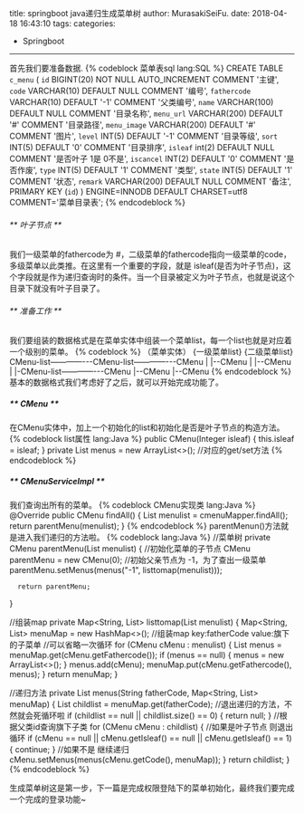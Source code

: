 title: springboot java递归生成菜单树
author: MurasakiSeiFu.
date: 2018-04-18 16:43:10
tags:
categories:
  - Springboot
---
首先我们要准备数据.
{% codeblock 菜单表sql lang:SQL %}
CREATE TABLE `c_menu` (
  `id` BIGINT(20) NOT NULL AUTO_INCREMENT COMMENT '主键',
  `code` VARCHAR(10) DEFAULT NULL COMMENT '编号',
  `fathercode` VARCHAR(10) DEFAULT '-1' COMMENT '父类编号',
  `name` VARCHAR(100) DEFAULT NULL COMMENT '目录名称',
  `menu_url` VARCHAR(200) DEFAULT '#' COMMENT '目录路径',
  `menu_image` VARCHAR(200) DEFAULT '#' COMMENT '图片',
  `level` INT(5) DEFAULT '-1' COMMENT '目录等级',
  `sort` INT(5) DEFAULT '0' COMMENT '目录排序',
  `isleaf` int(2) DEFAULT NULL COMMENT '是否叶子 1是 0不是',
  `iscancel` INT(2) DEFAULT '0' COMMENT '是否作废',
  `type` INT(5) DEFAULT '1' COMMENT '类型',
  `state` INT(5) DEFAULT '1' COMMENT '状态',
  `remark` VARCHAR(200) DEFAULT NULL COMMENT '备注',
  PRIMARY KEY (`id`)
) ENGINE=INNODB DEFAULT CHARSET=utf8 COMMENT='菜单目录表';
{% endcodeblock %}
###### ** 叶子节点 **
我们一级菜单的fathercode为 #，二级菜单的fathercode指向一级菜单的code，多级菜单以此类推。在这里有一个重要的字段，就是 isleaf(是否为叶子节点)，这个字段就是作为递归查询时的条件。当一个目录被定义为叶子节点，也就是说这个目录下就没有叶子目录了。

###### ** 准备工作 **
我们要组装的数据格式是在菜单实体中组装一个菜单list，每一个list也就是对应着一个级别的菜单。
{% codeblock %}
（菜单实体）      {一级菜单list}  {二级菜单list}
CMenu-list————---CMenu-list————---CMenu
               |	       |--CMenu
               |	       |--CMenu
               |
               |-CMenu-list————---CMenu
               		       |--CMenu
               		       |--CMenu
{% endcodeblock %}
基本的数据格式我们考虑好了之后，就可以开始完成功能了。
##### ** CMenu **
在CMenu实体中，加上一个初始化的list和初始化是否是叶子节点的构造方法。
{% codeblock list属性 lang:Java %}
public CMenu(Integer isleaf) {
	this.isleaf = isleaf;
}
private List<CMenu> menus = new ArrayList<>();
//对应的get/set方法
{% endcodeblock %}
##### ** CMenuServiceImpl **
我们查询出所有的菜单。
{% codeblock CMenu实现类 lang:Java %}
@Override
public CMenu findAll() {
	List<CMenu> menulist = cmenuMapper.findAll();
	return parentMenu(menulist);
}
{% endcodeblock %}
parentMenun()方法就是进入我们递归的方法啦。
{% codeblock lang:Java %}
  //菜单树
  private CMenu parentMenu(List<CMenu> menulist) {
      //初始化菜单的子节点
      CMenu parentMenu = new CMenu(0);
      //初始父亲节点为 -1，为了查出一级菜单
      parentMenu.setMenus(menus("-1", listtomap(menulist)));
  
      return parentMenu;
  }

  //组装map
  private Map<String, List<CMenu>> listtomap(List<CMenu> menulist) {
      Map<String, List<CMenu>> menuMap = new HashMap<>();
      //组装map key:fatherCode value:旗下的子菜单
      //可以省略一次循环
      for (CMenu cMenu : menulist) {
          List<CMenu> menus = menuMap.get(cMenu.getFathercode());
          if (menus == null) {
              menus = new ArrayList<>();
          }
          menus.add(cMenu);
          menuMap.put(cMenu.getFathercode(), menus);
      }
      return menuMap;
  }

  //递归方法
  private List<CMenu> menus(String fatherCode, Map<String, List<CMenu>> menuMap) {
      List<CMenu> childlist = menuMap.get(fatherCode);
      //退出递归的方法，不然就会死循环啦
      if (childlist == null || childlist.size() == 0) {
          return null;
      }
      //根据父类id查询旗下子类
      for (CMenu cMenu : childlist) {
          //如果是叶子节点 则退出循环
          if (cMenu == null || cMenu.getIsleaf() == null || cMenu.getIsleaf() == 1) {
              continue;
          }
          //如果不是 继续递归
          cMenu.setMenus(menus(cMenu.getCode(), menuMap));
      }
      return childlist;
  }
{% endcodeblock %}
    
生成菜单树这是第一步，下一篇是完成权限登陆下的菜单初始化，最终我们要完成一个完成的登录功能~
    
    
    
    
    
    
    